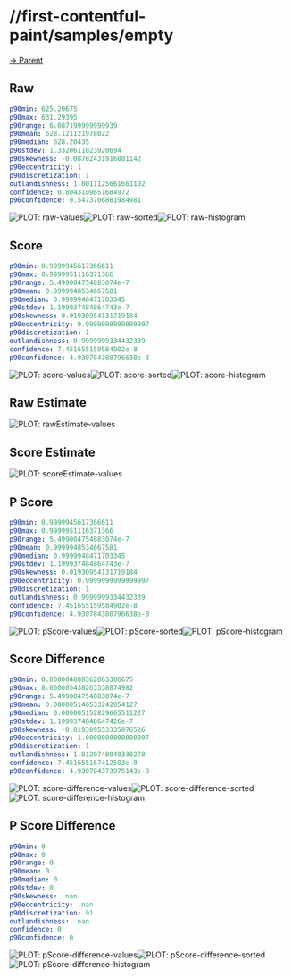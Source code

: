 
# //first-contentful-paint/samples/empty

[→ Parent](../..)


## Raw


```yaml
p90min: 625.20675
p90max: 631.29395
p90range: 6.087199999999939
p90mean: 628.121121978022
p90median: 628.20435
p90stdev: 1.3320611023920694
p90skewness: -0.08782431916081142
p90eccentricity: 1
p90discretization: 1
outlandishness: 1.0011125661661102
confidence: 0.8043109651684972
p90confidence: 0.5473706881984981

```

![PLOT: raw-values](./raw/values.svg)![PLOT: raw-sorted](./raw/sorted.svg)![PLOT: raw-histogram](./raw/histogram.svg)
## Score


```yaml
p90min: 0.9999945617366611
p90max: 0.9999951116371366
p90range: 5.499004754883074e-7
p90mean: 0.9999948534667581
p90median: 0.9999948471703345
p90stdev: 1.199937484864743e-7
p90skewness: 0.01930954131719184
p90eccentricity: 0.9999999999999997
p90discretization: 1
outlandishness: 0.9999999334432339
confidence: 7.451655159584902e-8
p90confidence: 4.930784380796638e-8

```

![PLOT: score-values](./score/values.svg)![PLOT: score-sorted](./score/sorted.svg)![PLOT: score-histogram](./score/histogram.svg)
## Raw Estimate

![PLOT: rawEstimate-values](./rawEstimate/values.svg)
## Score Estimate

![PLOT: scoreEstimate-values](./scoreEstimate/values.svg)
## P Score


```yaml
p90min: 0.9999945617366611
p90max: 0.9999951116371366
p90range: 5.499004754883074e-7
p90mean: 0.9999948534667581
p90median: 0.9999948471703345
p90stdev: 1.199937484864743e-7
p90skewness: 0.01930954131719184
p90eccentricity: 0.9999999999999997
p90discretization: 1
outlandishness: 0.9999999334432339
confidence: 7.451655159584902e-8
p90confidence: 4.930784380796638e-8

```

![PLOT: pScore-values](./pScore/values.svg)![PLOT: pScore-sorted](./pScore/sorted.svg)![PLOT: pScore-histogram](./pScore/histogram.svg)
## Score Difference


```yaml
p90min: 0.000004888362863386675
p90max: 0.000005438263338874982
p90range: 5.499004754883074e-7
p90mean: 0.000005146533242054127
p90median: 0.000005152829665511227
p90stdev: 1.1999374848647426e-7
p90skewness: -0.019309553335076526
p90eccentricity: 1.0000000000000007
p90discretization: 1
outlandishness: 1.0129740940330278
confidence: 7.451655167412503e-8
p90confidence: 4.930784373975143e-8

```

![PLOT: score-difference-values](./score-difference/values.svg)![PLOT: score-difference-sorted](./score-difference/sorted.svg)![PLOT: score-difference-histogram](./score-difference/histogram.svg)
## P Score Difference


```yaml
p90min: 0
p90max: 0
p90range: 0
p90mean: 0
p90median: 0
p90stdev: 0
p90skewness: .nan
p90eccentricity: .nan
p90discretization: 91
outlandishness: .nan
confidence: 0
p90confidence: 0

```

![PLOT: pScore-difference-values](./pScore-difference/values.svg)![PLOT: pScore-difference-sorted](./pScore-difference/sorted.svg)![PLOT: pScore-difference-histogram](./pScore-difference/histogram.svg)